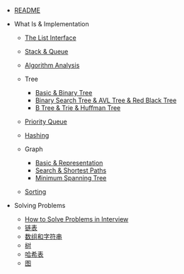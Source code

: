 - [README](README.md)

- What Is & Implementation

  - [The List Interface](1.%20the%20List%20interface.md)

  - [Stack & Queue](2.%20Stack%20&%20Queue.md)

  - [Algorithm Analysis](3.%20Algorithms%20Analysis.md)

  - Tree
    - [Basic & Binary Tree](5.%20Tree%20part%201.md)
    - [Binary Search Tree & AVL Tree & Red Black Tree](6.%20Tree%20part%202.md)
    - [B Tree & Trie & Huffman Tree](7.%20Tree%20part%203.md)

  - [Priority Queue](8.%20Priority%20Queue.md)
  - [Hashing](9.%20Hashing.md)
  - Graph
    - [Basic & Representation](10.%20Graph%20part%201.md)
    - [Search & Shortest Paths](11.%20Graph%20part%202.md)
    - [Minimum Spanning Tree](12.%20Graph%20part%203.md)
  - [Sorting](13.%20Sorting.md)

- Solving Problems

  - [How to Solve Problems in Interview](HowToSolve.md)
  - [链表](1-solve.md)
  - [数组和字符串](3-solve.md)
  - [树](5-solve.md)
  - [哈希表](9-solve.md)
  - [图](10-solve.md)
